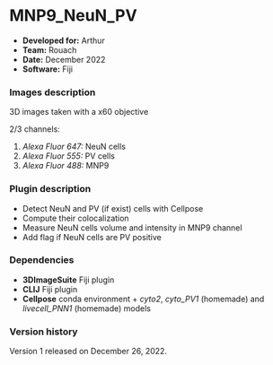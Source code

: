 # MNP9_NeuN_PV

* **Developed for:** Arthur
* **Team:** Rouach
* **Date:** December 2022
* **Software:** Fiji



### Images description

3D images taken with a x60 objective

2/3 channels:
  1. *Alexa Fluor 647:* NeuN cells
  2. *Alexa Fluor 555:* PV cells
  3. *Alexa Fluor 488:* MNP9

### Plugin description

* Detect NeuN and PV (if exist) cells with Cellpose
* Compute their colocalization
* Measure NeuN cells volume and intensity in MNP9 channel
* Add flag if NeuN cells are PV positive

### Dependencies

* **3DImageSuite** Fiji plugin
* **CLIJ** Fiji plugin
* **Cellpose** conda environment + *cyto2*, *cyto_PV1* (homemade) and *livecell_PNN1* (homemade) models

### Version history

Version 1 released on December 26, 2022.

